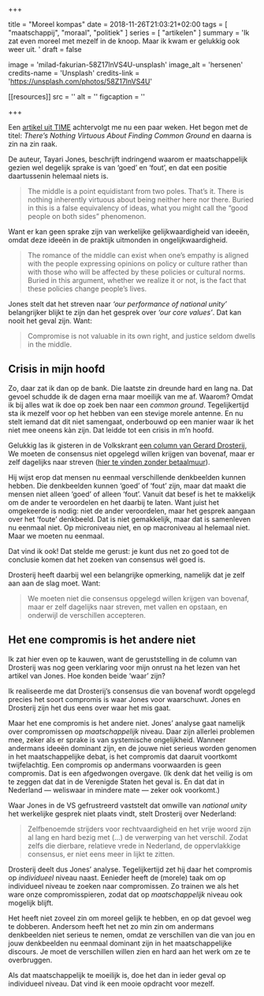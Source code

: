 +++

title = "Moreel kompas"
date = 2018-11-26T21:03:21+02:00 
tags = [ "maatschappij", "moraal", "politiek" ] 
series = [ "artikelen" ] 
summary = 'Ik zat even moreel met mezelf in de knoop. Maar ik kwam er gelukkig ook weer uit. '
draft = false

image = 'milad-fakurian-58Z17lnVS4U-unsplash'
image_alt = 'hersenen'
credits-name = 'Unsplash'
credits-link = 'https://unsplash.com/photos/58Z17lnVS4U'

[[resources]]
src = ''
alt = ''
figcaption = ''


+++

Een [artikel uit TIME](https://time.com/5434381/tayari-jones-moral-middle-myth/) achtervolgt me nu een paar weken. Het begon met de titel: _There’s Nothing Virtuous About Finding Common Ground_ en daarna is zin na zin raak.

De auteur, Tayari Jones, beschrijft indringend waarom er maatschappelijk gezien wel degelijk sprake is van ‘goed’ en ‘fout’, en dat een positie daartussenin helemaal niets is.

>The middle is a point equidistant from two poles. That’s it. There is nothing inherently virtuous about being neither here nor there. Buried in this is a false equivalency of ideas, what you might call the “good people on both sides” phenomenon.

Want er kan geen sprake zijn van werkelijke gelijkwaardigheid van ideeën, omdat deze ideeën in de praktijk uitmonden in ongelijkwaardigheid.

>The romance of the middle can exist when one’s empathy is aligned with the people expressing opinions on policy or culture rather than with those who will be affected by these policies or cultural norms. Buried in this argument, whether we realize it or not, is the fact that these policies change people’s lives.

Jones stelt dat het streven naar _‘our performance of national unity’_ belangrijker blijkt te zijn dan het gesprek over _‘our core values’_. Dat kan nooit het geval zijn. Want:

>Compromise is not valuable in its own right, and justice seldom dwells in the middle.

## Crisis in mijn hoofd

Zo, daar zat ik dan op de bank. Die laatste zin dreunde hard en lang na. Dat gevoel schudde ik de dagen erna maar moeilijk van me af. Waarom? Omdat ik bij alles wat ik doe op zoek ben naar een _common ground_. Tegelijkertijd sta ik mezelf voor op het hebben van een stevige morele antenne. En nu stelt iemand dat dit niet samengaat, onderbouwd op een manier waar ik het niet mee oneens kàn zijn. Dat leidde tot een crisis in m’n hoofd.

Gelukkig las ik gisteren in de Volkskrant [een column van Gerard Drosterij](https://www.volkskrant.nl/columns-opinie/gastcolumn-we-moeten-niet-de-consensus-opgelegd-willen-krijgen-van-bovenaf-maar-er-zelf-dagelijks-naar-streven~bd5dcd16/?utm_campaign=shared_earned&utm_medium=social&utm_source=copylink), We moeten de consensus niet opgelegd willen krijgen van bovenaf, maar er zelf dagelijks naar streven ([hier te vinden zonder betaalmuur](http://www.slowpolitics.com/uncategorized/we-moeten-de-consensus-niet-opgelegd-krijgen-vierde-gastcolumn-volkskrant/)).

Hij wijst erop dat mensen nu eenmaal verschillende denkbeelden kunnen hebben. Die denkbeelden kunnen ‘goed’ of ‘fout’ zijn, maar dat maakt die mensen niet alleen ‘goed’ of alleen ‘fout’. Vanuit dat besef is het te makkelijk om de ander te veroordelen en het daarbij te laten. Want juist het omgekeerde is nodig: niet de ander veroordelen, maar het gesprek aangaan over het ‘foute’ denkbeeld. Dat is niet gemakkelijk, maar dat is samenleven nu eenmaal niet. Op microniveau niet, en op macroniveau al helemaal niet. Maar we moeten nu eenmaal.

Dat vind ik ook! Dat stelde me gerust: je kunt dus net zo goed tot de conclusie komen dat het zoeken van consensus wél goed is.

Drosterij heeft daarbij wel een belangrijke opmerking, namelijk dat je zelf aan aan de slag moet. Want:

>We moeten niet die consensus opgelegd willen krijgen van bovenaf, maar er zelf dagelijks naar streven, met vallen en opstaan, en onderwijl de verschillen accepteren.

## Het ene compromis is het andere niet

Ik zat hier even op te kauwen, want de geruststelling in de column van Drosterij was nog geen verklaring voor mijn onrust na het lezen van het artikel van Jones. Hoe konden beide ‘waar’ zijn?

Ik realiseerde me dat Drosterij’s consensus die van bovenaf wordt opgelegd precies het soort compromis is waar Jones voor waarschuwt. Jones en Drosterij zijn het dus eens over waar het mis gaat.

Maar het ene compromis is het andere niet. Jones’ analyse gaat namelijk over compromissen op _maatschappelijk_ niveau. Daar zijn allerlei problemen mee, zeker als er sprake is van systemische ongelijkheid. Wanneer andermans ideeën dominant zijn, en de jouwe niet serieus worden genomen in het maatschappelijke debat, is het compromis dat daaruit voortkomt twijfelachtig. Een compromis op andermans voorwaarden is geen compromis. Dat is een afgedwongen overgave. (Ik denk dat het veilig is om te zeggen dat dat in de Verenigde Staten het geval is. En dat dat in Nederland — weliswaar in mindere mate — zeker ook voorkomt.)

Waar Jones in de VS gefrustreerd vaststelt dat omwille van _national unity_ het werkelijke gesprek niet plaats vindt, stelt Drosterij over Nederland:

>Zelfbenoemde strijders voor rechtvaardigheid en het vrije woord zijn al lang en hard bezig met (…) de verwerping van het verschil. Zodat zelfs die dierbare, relatieve vrede in Nederland, de oppervlakkige consensus, er niet eens meer in lijkt te zitten.

Drosterij deelt dus Jones’ analyse. Tegelijkertijd zet hij daar het compromis op _individueel_ niveau naast. Eenieder heeft de (morele) taak om op individueel niveau te zoeken naar compromissen. Zo trainen we als het ware onze compromisspieren, zodat dat op _maatschappelijk_ niveau ook mogelijk blijft.

Het heeft niet zoveel zin om moreel gelijk te hebben, en op dat gevoel weg te dobberen. Andersom heeft het net zo min zin om andermans denkbeelden niet serieus te nemen, omdat ze verschillen van die van jou en jouw denkbeelden nu eenmaal dominant zijn in het maatschappelijke discours. Je moet de verschillen willen zien en hard aan het werk om ze te overbruggen.

Als dat maatschappelijk te moeilijk is, doe het dan in ieder geval op individueel niveau. Dat vind ik een mooie opdracht voor mezelf.